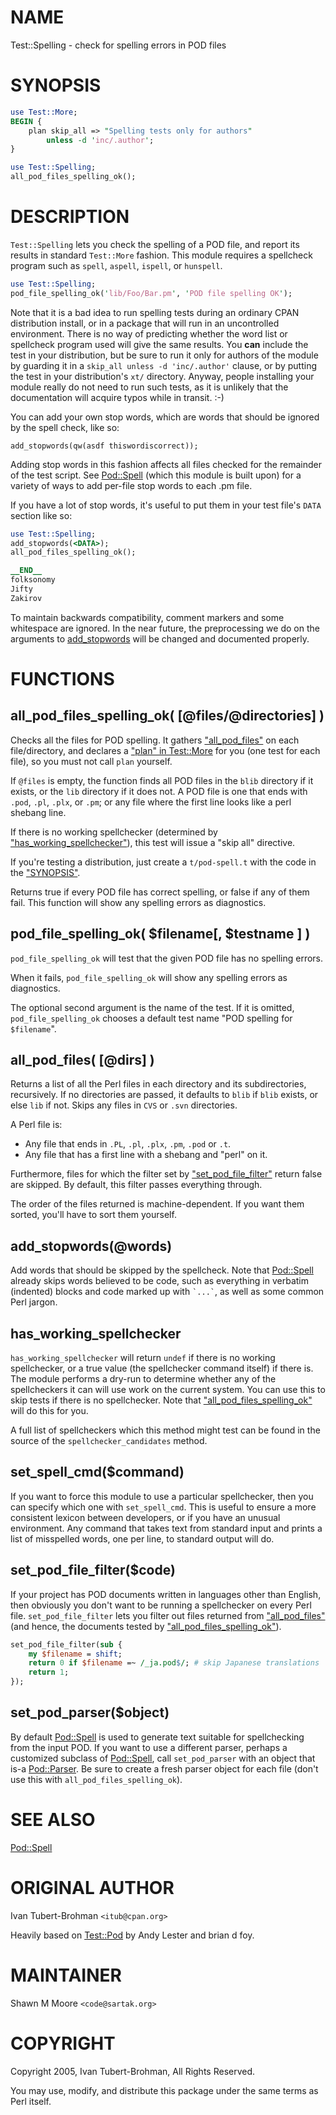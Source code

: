 # NAME

Test::Spelling - check for spelling errors in POD files

# SYNOPSIS

```perl
use Test::More;
BEGIN {
    plan skip_all => "Spelling tests only for authors"
        unless -d 'inc/.author';
}

use Test::Spelling;
all_pod_files_spelling_ok();
```

# DESCRIPTION

`Test::Spelling` lets you check the spelling of a POD file, and report
its results in standard `Test::More` fashion. This module requires a
spellcheck program such as `spell`, `aspell`, `ispell`, or `hunspell`.

```perl
use Test::Spelling;
pod_file_spelling_ok('lib/Foo/Bar.pm', 'POD file spelling OK');
```

Note that it is a bad idea to run spelling tests during an ordinary CPAN
distribution install, or in a package that will run in an uncontrolled
environment. There is no way of predicting whether the word list or spellcheck
program used will give the same results. You **can** include the test in your
distribution, but be sure to run it only for authors of the module by guarding
it in a `skip_all unless -d 'inc/.author'` clause, or by putting the test in
your distribution's `xt/` directory. Anyway, people installing your module
really do not need to run such tests, as it is unlikely that the documentation
will acquire typos while in transit. :-)

You can add your own stop words, which are words that should be ignored by the
spell check, like so:

```
add_stopwords(qw(asdf thiswordiscorrect));
```

Adding stop words in this fashion affects all files checked for the remainder of
the test script. See [Pod::Spell](https://metacpan.org/pod/Pod::Spell) (which this module is built upon) for a
variety of ways to add per-file stop words to each .pm file.

If you have a lot of stop words, it's useful to put them in your test file's
`DATA` section like so:

```perl
use Test::Spelling;
add_stopwords(<DATA>);
all_pod_files_spelling_ok();

__END__
folksonomy
Jifty
Zakirov
```

To maintain backwards compatibility, comment markers and some whitespace are
ignored. In the near future, the preprocessing we do on the arguments to
[add\_stopwords](https://metacpan.org/pod/add_stopwords) will be changed and documented properly.

# FUNCTIONS

## all\_pod\_files\_spelling\_ok( \[@files/@directories\] )

Checks all the files for POD spelling. It gathers ["all\_pod\_files"](#all_pod_files) on each
file/directory, and declares a ["plan" in Test::More](https://metacpan.org/pod/Test::More#plan) for you (one test for each
file), so you must not call `plan` yourself.

If `@files` is empty, the function finds all POD files in the `blib`
directory if it exists, or the `lib` directory if it does not. A POD file is
one that ends with `.pod`, `.pl`, `.plx`, or `.pm`; or any file where the
first line looks like a perl shebang line.

If there is no working spellchecker (determined by
["has\_working\_spellchecker"](#has_working_spellchecker)), this test will issue a "skip all" directive.

If you're testing a distribution, just create a `t/pod-spell.t` with the code
in the ["SYNOPSIS"](#synopsis).

Returns true if every POD file has correct spelling, or false if any of them fail.
This function will show any spelling errors as diagnostics.

## pod\_file\_spelling\_ok( $filename\[, $testname \] )

`pod_file_spelling_ok` will test that the given POD file has no spelling
errors.

When it fails, `pod_file_spelling_ok` will show any spelling errors as
diagnostics.

The optional second argument is the name of the test.  If it is
omitted, `pod_file_spelling_ok` chooses a default test name "POD
spelling for `$filename`".

## all\_pod\_files( \[@dirs\] )

Returns a list of all the Perl files in each directory and its subdirectories,
recursively. If no directories are passed, it defaults to `blib` if `blib`
exists, or else `lib` if not. Skips any files in `CVS` or `.svn` directories.

A Perl file is:

- Any file that ends in `.PL`, `.pl`, `.plx`, `.pm`, `.pod` or `.t`.
- Any file that has a first line with a shebang and "perl" on it.

Furthermore, files for which the filter set by ["set\_pod\_file\_filter"](#set_pod_file_filter) return
false are skipped. By default, this filter passes everything through.

The order of the files returned is machine-dependent.  If you want them
sorted, you'll have to sort them yourself.

## add\_stopwords(@words)

Add words that should be skipped by the spellcheck. Note that [Pod::Spell](https://metacpan.org/pod/Pod::Spell)
already skips words believed to be code, such as everything in verbatim
(indented) blocks and code marked up with `` `...` ``, as well as some common
Perl jargon.

## has\_working\_spellchecker

`has_working_spellchecker` will return `undef` if there is no working
spellchecker, or a true value (the spellchecker command itself) if there is.
The module performs a dry-run to determine whether any of the spellcheckers it
can will use work on the current system. You can use this to skip tests if
there is no spellchecker. Note that ["all\_pod\_files\_spelling\_ok"](#all_pod_files_spelling_ok) will do this
for you.

A full list of spellcheckers which this method might test can be found in the
source of the `spellchecker_candidates` method.

## set\_spell\_cmd($command)

If you want to force this module to use a particular spellchecker, then you can
specify which one with `set_spell_cmd`. This is useful to ensure a more
consistent lexicon between developers, or if you have an unusual environment.
Any command that takes text from standard input and prints a list of misspelled
words, one per line, to standard output will do.

## set\_pod\_file\_filter($code)

If your project has POD documents written in languages other than English, then
obviously you don't want to be running a spellchecker on every Perl file.
`set_pod_file_filter` lets you filter out files returned from
["all\_pod\_files"](#all_pod_files) (and hence, the documents tested by
["all\_pod\_files\_spelling\_ok"](#all_pod_files_spelling_ok)).

```perl
set_pod_file_filter(sub {
    my $filename = shift;
    return 0 if $filename =~ /_ja.pod$/; # skip Japanese translations
    return 1;
});
```

## set\_pod\_parser($object)

By default [Pod::Spell](https://metacpan.org/pod/Pod::Spell) is used to generate text suitable for spellchecking
from the input POD.  If you want to use a different parser, perhaps a
customized subclass of [Pod::Spell](https://metacpan.org/pod/Pod::Spell), call `set_pod_parser` with an object
that is-a [Pod::Parser](https://metacpan.org/pod/Pod::Parser).  Be sure to create a fresh parser object for
each file (don't use this with `all_pod_files_spelling_ok`).

# SEE ALSO

[Pod::Spell](https://metacpan.org/pod/Pod::Spell)

# ORIGINAL AUTHOR

Ivan Tubert-Brohman `<itub@cpan.org>`

Heavily based on [Test::Pod](https://metacpan.org/pod/Test::Pod) by Andy Lester and brian d foy.

# MAINTAINER

Shawn M Moore `<code@sartak.org>`

# COPYRIGHT

Copyright 2005, Ivan Tubert-Brohman, All Rights Reserved.

You may use, modify, and distribute this package under the
same terms as Perl itself.
